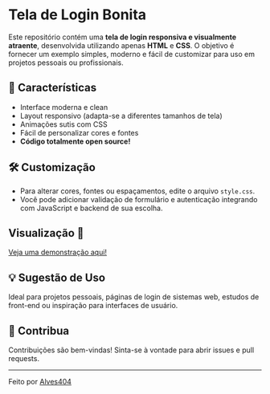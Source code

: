 # Tela de Login Bonita

Este repositório contém uma **tela de login responsiva e visualmente atraente**, desenvolvida utilizando apenas **HTML** e **CSS**. O objetivo é fornecer um exemplo simples, moderno e fácil de customizar para uso em projetos pessoais ou profissionais.

## 🚀 Características

- Interface moderna e clean
- Layout responsivo (adapta-se a diferentes tamanhos de tela)
- Animações sutis com CSS
- Fácil de personalizar cores e fontes
- **Código totalmente open source!**

## 🛠️ Customização

- Para alterar cores, fontes ou espaçamentos, edite o arquivo `style.css`.
- Você pode adicionar validação de formulário e autenticação integrando com JavaScript e backend de sua escolha.

## Visualização 👀

[Veja uma demonstração aqui!](https://alves404-login-bonito.vercel.app/)

## 💡 Sugestão de Uso

Ideal para projetos pessoais, páginas de login de sistemas web, estudos de front-end ou inspiração para interfaces de usuário.

## 🤝 Contribua

Contribuições são bem-vindas! Sinta-se à vontade para abrir issues e pull requests.

---

Feito por [Alves404](https://github.com/Alves404)